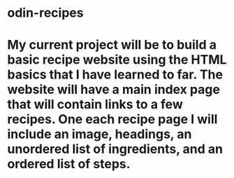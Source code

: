 # odin-recipes

# My current project will be to build a basic recipe website using the HTML basics that I have learned to far. The website will have a main index page that will contain links to a few recipes. One each recipe page I will include an image, headings, an unordered list of ingredients, and an ordered list of steps.